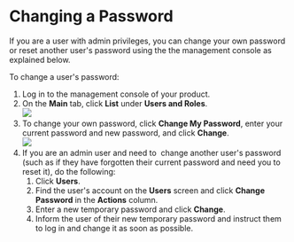 # Changing a Password

If you are a user with admin privileges, you can change your own
password or reset another user's password using the the management
console as explained below.

To change a user's password:

1.  Log in to the management console of your product.
2.  On the **Main** tab, click **List** under **Users and Roles**.  
    ![](../../assets/img/53125500/53287376.png) 
3.  To change your own password, click **Change My Password**, enter
    your current password and new password, and click **Change**.  
    ![](../../assets/img/53125500/53287375.png) 
4.  If you are an admin user and need to  change another user's password
    (such as if they have forgotten their current password and need you
    to reset it), do the following:
    1.  Click **Users**.
    2.  Find the user's account on the **Users** screen and click
        **Change Password** in the **Actions** column.
    3.  Enter a new temporary password and click **Change**.
    4.  Inform the user of their new temporary password and instruct
        them to log in and change it as soon as possible.
